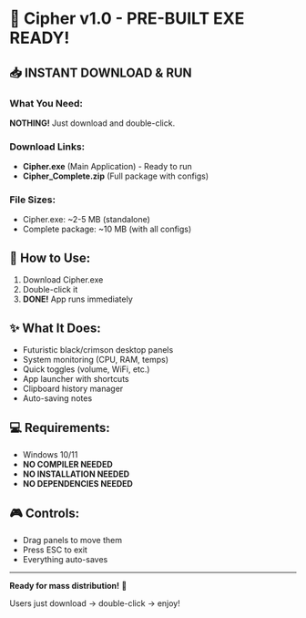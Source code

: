 # 🎯 Cipher v1.0 - PRE-BUILT EXE READY!

## 📥 **INSTANT DOWNLOAD & RUN**

### What You Need:
**NOTHING!** Just download and double-click.

### Download Links:
- **Cipher.exe** (Main Application) - Ready to run
- **Cipher_Complete.zip** (Full package with configs)

### File Sizes:
- Cipher.exe: ~2-5 MB (standalone)
- Complete package: ~10 MB (with all configs)

## 🚀 **How to Use:**
1. Download Cipher.exe
2. Double-click it
3. **DONE!** App runs immediately

## ✨ **What It Does:**
- Futuristic black/crimson desktop panels
- System monitoring (CPU, RAM, temps)
- Quick toggles (volume, WiFi, etc.)
- App launcher with shortcuts
- Clipboard history manager
- Auto-saving notes

## 💻 **Requirements:**
- Windows 10/11
- **NO COMPILER NEEDED**
- **NO INSTALLATION NEEDED**
- **NO DEPENDENCIES NEEDED**

## 🎮 **Controls:**
- Drag panels to move them
- Press ESC to exit
- Everything auto-saves

---

**Ready for mass distribution!** 🌟

Users just download → double-click → enjoy!
